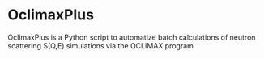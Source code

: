 # OclimaxPlus
OclimaxPlus is a Python script to automatize batch calculations of neutron scattering S(Q,E) simulations via the OCLIMAX program
